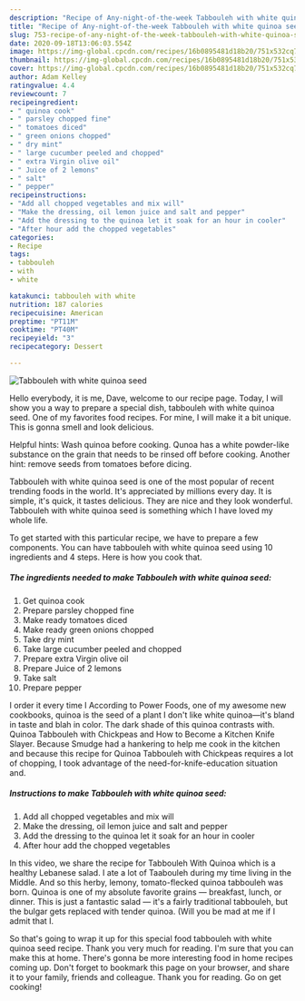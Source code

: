 ```yaml
---
description: "Recipe of Any-night-of-the-week Tabbouleh with white quinoa seed"
title: "Recipe of Any-night-of-the-week Tabbouleh with white quinoa seed"
slug: 753-recipe-of-any-night-of-the-week-tabbouleh-with-white-quinoa-seed
date: 2020-09-18T13:06:03.554Z
image: https://img-global.cpcdn.com/recipes/16b0895481d18b20/751x532cq70/tabbouleh-with-white-quinoa-seed-recipe-main-photo.jpg
thumbnail: https://img-global.cpcdn.com/recipes/16b0895481d18b20/751x532cq70/tabbouleh-with-white-quinoa-seed-recipe-main-photo.jpg
cover: https://img-global.cpcdn.com/recipes/16b0895481d18b20/751x532cq70/tabbouleh-with-white-quinoa-seed-recipe-main-photo.jpg
author: Adam Kelley
ratingvalue: 4.4
reviewcount: 7
recipeingredient:
- " quinoa cook"
- " parsley chopped fine"
- " tomatoes diced"
- " green onions chopped"
- " dry mint"
- " large cucumber peeled and chopped"
- " extra Virgin olive oil"
- " Juice of 2 lemons"
- " salt"
- " pepper"
recipeinstructions:
- "Add all chopped vegetables and mix will"
- "Make the dressing, oil lemon juice and salt and pepper"
- "Add the dressing to the quinoa let it soak for an hour in cooler"
- "After hour add the chopped vegetables"
categories:
- Recipe
tags:
- tabbouleh
- with
- white

katakunci: tabbouleh with white 
nutrition: 187 calories
recipecuisine: American
preptime: "PT11M"
cooktime: "PT40M"
recipeyield: "3"
recipecategory: Dessert

---
```



![Tabbouleh with white quinoa seed](https://img-global.cpcdn.com/recipes/16b0895481d18b20/751x532cq70/tabbouleh-with-white-quinoa-seed-recipe-main-photo.jpg)

Hello everybody, it is me, Dave, welcome to our recipe page. Today, I will show you a way to prepare a special dish, tabbouleh with white quinoa seed. One of my favorites food recipes. For mine, I will make it a bit unique. This is gonna smell and look delicious.

Helpful hints: Wash quinoa before cooking. Qunoa has a white powder-like substance on the grain that needs to be rinsed off before cooking. Another hint: remove seeds from tomatoes before dicing.

Tabbouleh with white quinoa seed is one of the most popular of recent trending foods in the world. It's appreciated by millions every day. It is simple, it's quick, it tastes delicious. They are nice and they look wonderful. Tabbouleh with white quinoa seed is something which I have loved my whole life.


To get started with this particular recipe, we have to prepare a few components. You can have tabbouleh with white quinoa seed using 10 ingredients and 4 steps. Here is how you cook that.

<!--inarticleads1-->

##### The ingredients needed to make Tabbouleh with white quinoa seed:

1. Get  quinoa cook
1. Prepare  parsley chopped fine
1. Make ready  tomatoes diced
1. Make ready  green onions chopped
1. Take  dry mint
1. Take  large cucumber peeled and chopped
1. Prepare  extra Virgin olive oil
1. Prepare  Juice of 2 lemons
1. Take  salt
1. Prepare  pepper


I order it every time I According to Power Foods, one of my awesome new cookbooks, quinoa is the seed of a plant I don&#39;t like white quinoa—it&#39;s bland in taste and blah in color. The dark shade of this quinoa contrasts with. Quinoa Tabbouleh with Chickpeas and How to Become a Kitchen Knife Slayer. Because Smudge had a hankering to help me cook in the kitchen and because this recipe for Quinoa Tabbouleh with Chickpeas requires a lot of chopping, I took advantage of the need-for-knife-education situation and. 

<!--inarticleads2-->

##### Instructions to make Tabbouleh with white quinoa seed:

1. Add all chopped vegetables and mix will
1. Make the dressing, oil lemon juice and salt and pepper
1. Add the dressing to the quinoa let it soak for an hour in cooler
1. After hour add the chopped vegetables


In this video, we share the recipe for Tabbouleh With Quinoa which is a healthy Lebanese salad. I ate a lot of Taabouleh during my time living in the Middle. And so this herby, lemony, tomato-flecked quinoa tabbouleh was born. Quinoa is one of my absolute favorite grains — breakfast, lunch, or dinner. This is just a fantastic salad — it&#39;s a fairly traditional tabbouleh, but the bulgar gets replaced with tender quinoa. (Will you be mad at me if I admit that I. 

So that's going to wrap it up for this special food tabbouleh with white quinoa seed recipe. Thank you very much for reading. I'm sure that you can make this at home. There's gonna be more interesting food in home recipes coming up. Don't forget to bookmark this page on your browser, and share it to your family, friends and colleague. Thank you for reading. Go on get cooking!
